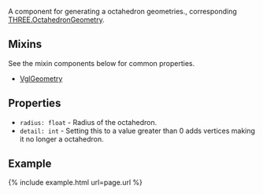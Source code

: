 A component for generating a octahedron geometries., corresponding [THREE.OctahedronGeometry](https://threejs.org/docs/index.html#api/geometries/OctahedronGeometry).

## Mixins
See the mixin components below for common properties.
* [VglGeometry](vgl-geometry)

## Properties
* `radius: float` - Radius of the octahedron.
* `detail: int` - Setting this to a value greater than 0 adds vertices making it no longer a octahedron.

## Example
{% include example.html url=page.url %}
